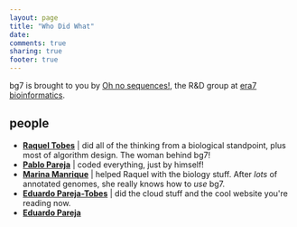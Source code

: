 ```yaml
---
layout: page
title: "Who Did What"
date: 
comments: true
sharing: true
footer: true
---
```


bg7 is brought to you by [Oh no sequences!](http://ohnosequences.com), the R&D group at [era7 bioinformatics](http://era7bioinformatics.com). 

## people ##

- [**Raquel Tobes**](http://mendeley.com/profiles/raquel-tobes)	| did all of the thinking from a biological standpoint, plus most of algorithm design. The woman behind bg7!
- [**Pablo Pareja**](http://about.me/pablopareja) | coded everything, just by himself!
- [**Marina Manrique**](http://marinamanrique.me) | helped Raquel with the biology stuff. After _lots_ of annotated genomes, she really knows how to _use_ bg7.
- [**Eduardo Pareja-Tobes**](http://eduardo.pareja-tobes.name) | did the cloud stuff and the cool website you're reading now.
- [**Eduardo Pareja**](http://www.eduardopareja.name)

